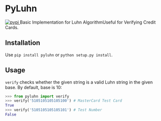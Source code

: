 # PyLuhn  
<a href="https://pypi.org/project/PyLuhn/">
    <img alt="pypi" src="https://badge.fury.io/py/PyLuhn.svg">
  </a>
Basic Implementation for Luhn AlgorithmUseful for Verifying Credit Cards.




## Installation

Use `pip install pyluhn` or `python setup.py install`.

## Usage

`verify` checks whether the given string is a valid
Luhn string in the given base. By default, base is 10:

```python
>>> from pyluhn import verify
>>> verify('5105105105105100') # MasterCard Test Card
True
>>> verify('5105105105105101') # Test Number
False
```
